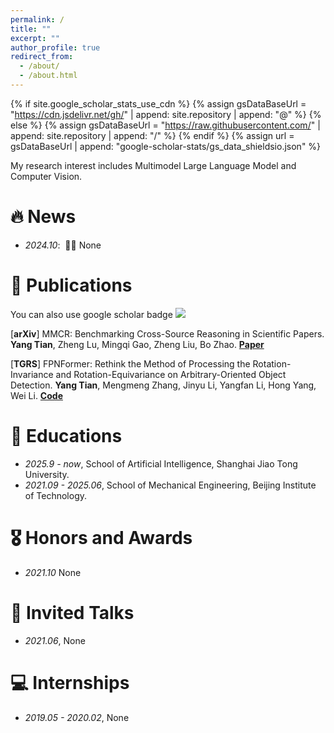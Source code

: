 ```yaml
---
permalink: /
title: ""
excerpt: ""
author_profile: true
redirect_from: 
  - /about/
  - /about.html
---
```


{% if site.google_scholar_stats_use_cdn %}
{% assign gsDataBaseUrl = "https://cdn.jsdelivr.net/gh/" | append: site.repository | append: "@" %}
{% else %}
{% assign gsDataBaseUrl = "https://raw.githubusercontent.com/" | append: site.repository | append: "/" %}
{% endif %}
{% assign url = gsDataBaseUrl | append: "google-scholar-stats/gs_data_shieldsio.json" %}

<span class='anchor' id='about-me'></span>


My research interest includes Multimodel Large Language Model and Computer Vision.


# 🔥 News
- *2024.10*: &nbsp;🎉🎉 None

# 📝 Publications 
You can also use google scholar badge <a href='https://scholar.google.com/citations?user=DwterwUAAAAJ'><img src="https://img.shields.io/endpoint?url={{ url | url_encode }}&logo=Google%20Scholar&labelColor=f6f6f6&color=9cf&style=flat&label=citations"></a>

[**arXiv**] MMCR: Benchmarking Cross-Source Reasoning in Scientific Papers. **Yang Tian**, Zheng Lu, Mingqi Gao, Zheng Liu, Bo Zhao. [**Paper**](https://arxiv.org/abs/2503.16856)

[**TGRS**] FPNFormer: Rethink the Method of Processing the Rotation-Invariance and Rotation-Equivariance on Arbitrary-Oriented Object Detection. **Yang Tian**, Mengmeng Zhang, Jinyu Li, Yangfan Li, Hong Yang, Wei Li. [**Code**](https://github.com/yangtian6781/FPNFormer)

# 📖 Educations
- *2025.9 - now*, School of Artificial Intelligence, Shanghai Jiao Tong University.
- *2021.09 - 2025.06*, School of Mechanical Engineering, Beijing Institute of Technology.

# 🎖 Honors and Awards
- *2021.10* None

# 💬 Invited Talks
- *2021.06*, None

# 💻 Internships
- *2019.05 - 2020.02*, None
